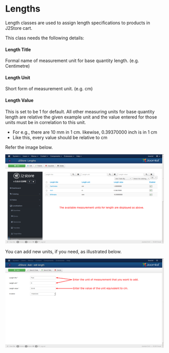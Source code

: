 # Lengths

Length classes are used to assign length specifications to products in J2Store cart.

This class needs the following details: 

#### Length Title
Formal name of measurement unit for base quantity length. (e.g. Centimetre)

#### Length Unit
Short form of measurement unit. (e.g. cm)

#### Length Value
This is set to be 1 for default. All other measuring units for base quantity length are relative the given example unit and the value entered for those units must be in correlation to this unit.
* For e.g., there are 10 mm in 1 cm. likewise, 0.39370000 inch is in 1 cm
* Like this, every value should be relative to cm

Refer the image below.

![Length List](./assets/images/length_list.png)

You can add new units, if you need, as illustrated below.

![Length Add New](./assets/images/length_addnew.png)

